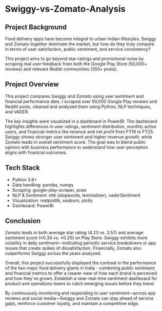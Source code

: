# Swiggy-vs-Zomato-Analysis

## Project Background

Food delivery apps have become integral to urban Indian lifestyles. Swiggy and Zomato together dominate the market, but how do they truly compare in terms of user satisfaction, public sentiment, and service consistency? 

This project aims to go beyond star‐ratings and promotional noise by scraping real user feedback from both the Google Play Store (50,000+ reviews) and relevant Reddit communities (350+ posts).

## Project Overview

This project compares Swiggy and Zomato using user sentiment and financial performance data. I scraped over 50,000 Google Play reviews and Reddit posts, cleaned and analyzed them using Python, NLP techniques, and VADER. 

The key insights were visualized in a dashboard in PowerBI. The dashboard highlights differences in user ratings, sentiment distribution, monthly active users, and financial metrics like revenue and net profit from FY19 to FY25. Swiggy shows stronger user sentiment and higher revenue growth, while Zomato leads in overall sentiment score. The goal was to blend public opinion with business performance to understand how user perception aligns with financial outcomes.

## Tech Stack
- Python 3.8+
- Data handling: pandas, numpy
- Scraping: google-play-scraper, praw
- NLP & Sentiment: nltk (stopwords, lemmatizer), vaderSentiment
- Visualization: matplotlib, seaborn, plotly
- Dashboard: PowerBI

## Conclusion

Zomato leads in both average star rating (4.23 vs. 3.57) and average sentiment score (≈0.34 vs. ≈0.20) on Play Store.
Swiggy exhibits more volatility in daily sentiment—indicating periodic service breakdowns or app issues that create spikes of dissatisfaction. Financially, Zomato also outperforms Swiggy across the years analyzed.


Overall, this project successfully displayed the contrast in the performance of the two major food delivery giants in India - combining public sentiment and financial metrics to offer a clearer view of how each brand is perceived and how they’ve grown.
Establish a near-real-time sentiment dashboard for product and operations teams to catch emerging issues before they trend.

By continuously monitoring and responding to user sentiment—across app reviews and social media—Swiggy and Zomato can stay ahead of service gaps, reinforce customer loyalty, and maintain a competitive edge.
